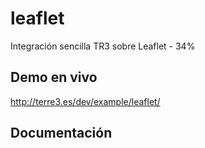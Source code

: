 # leaflet
Integración sencilla TR3 sobre Leaflet - 34%

## Demo en vivo
http://terre3.es/dev/example/leaflet/

## Documentación

